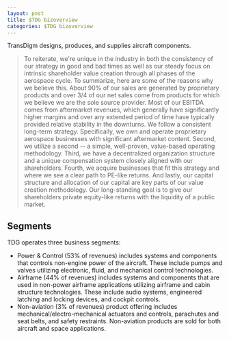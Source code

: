 ```yaml
---
layout: post
title: $TDG bizoverview
categories: $TDG bizoverview
---
```


TransDigm designs, produces, and supplies aircraft components.

>To reiterate, we're unique in the industry in both the consistency of our strategy in good and bad times as well as our steady focus on intrinsic shareholder value creation through all phases of the aerospace cycle. To summarize, here are some of the reasons why we believe this.
>About 90% of our sales are generated by proprietary products and over 3/4 of our net sales come from products for which we believe we are the sole source provider.
>Most of our EBITDA comes from aftermarket revenues, which generally have significantly higher margins and over any extended period of time have typically provided relative stability in the downturns.
>We follow a consistent long-term strategy. Specifically, we own and operate proprietary aerospace businesses with significant aftermarket content. Second, we utilize a second -- a simple, well-proven, value-based operating methodology. Third, we have a decentralized organization structure and a unique compensation system closely aligned with our shareholders. Fourth, we acquire businesses that fit this strategy and where we see a clear path to PE-like returns. And lastly, our capital structure and allocation of our capital are key parts of our value creation methodology.
>Our long-standing goal is to give our shareholders private equity-like returns with the liquidity of a public market.

## Segments

TDG operates three business segments:
* Power & Control (53% of revenues) includes systems and components that controls non-engine power of the aircraft. These include pumps and valves utilizing electronic, fluid, and mechanical control technologies.
* Airframe (44% of revenues) includes systems and components that are used in non-power airframe applications utilizing airframe and cabin structure technologies. These include audio systems, engineered latching and locking devices, and cockpit controls.
* Non-aviation (3% of revenues) product offering includes mechanical/electro-mechanical actuators and controls, parachutes and seat belts, and safety restraints. Non-aviation products are sold for both aircraft and space applications.


